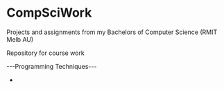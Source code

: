# CompSciWork
Projects and assignments from my Bachelors of Computer Science (RMIT Melb AU)

Repository for course work

---Programming Techniques---

- 